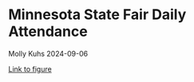 Minnesota State Fair Daily Attendance
================
Molly Kuhs
2024-09-06

[Link to figure](https://github.com/makuhs/StateFairMN/blob/main/docs/index.html)
